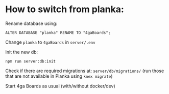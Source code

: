 # How to switch from planka:

Rename database using: 

```
ALTER DATABASE "planka" RENAME TO "4gaBoards";
```
Change `planka` to `4gaBoards` in `server/.env`

Init the new db: 
```
npm run server:db:init
```

Check if there are required migrations at: `server/db/migrations/` (run those that are not available in Planka using `knex migrate`)

Start 4ga Boards as usual (with/without docker/dev)
